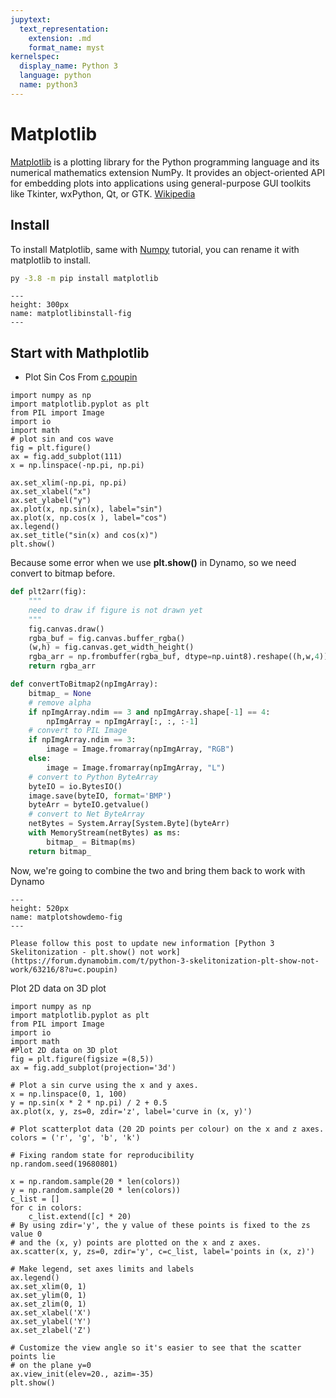 ```yaml
---
jupytext:
  text_representation:
    extension: .md
    format_name: myst
kernelspec:
  display_name: Python 3
  language: python
  name: python3
---
```


# Matplotlib

[Matplotlib](https://matplotlib.org/) is a plotting library for the Python programming language and its numerical mathematics extension NumPy. It provides an object-oriented API for embedding plots into applications using general-purpose GUI toolkits like Tkinter, wxPython, Qt, or GTK. [Wikipedia](https://en.wikipedia.org/wiki/Matplotlib)

## Install

To install Matplotlib, same with [Numpy](./numpy.md) tutorial, you can rename it with matplotlib to install.

```bash
py -3.8 -m pip install matplotlib
```
```{figure} ../images/ML/matplotlibinstall.png
---
height: 300px
name: matplotlibinstall-fig
---

```

## Start with Mathplotlib

- Plot Sin Cos From [c.poupin  ](https://forum.dynamobim.com/u/c.poupin/summary)  

```{code-cell} ipython3
import numpy as np
import matplotlib.pyplot as plt
from PIL import Image
import io
import math
# plot sin and cos wave
fig = plt.figure()
ax = fig.add_subplot(111)
x = np.linspace(-np.pi, np.pi)

ax.set_xlim(-np.pi, np.pi)
ax.set_xlabel("x")
ax.set_ylabel("y")
ax.plot(x, np.sin(x), label="sin")
ax.plot(x, np.cos(x ), label="cos")
ax.legend()
ax.set_title("sin(x) and cos(x)")
plt.show()
```

Because some error when we use **plt.show()** in Dynamo, so we need convert to bitmap before.

``` py
def plt2arr(fig):
    """
    need to draw if figure is not drawn yet
    """
    fig.canvas.draw()
    rgba_buf = fig.canvas.buffer_rgba()
    (w,h) = fig.canvas.get_width_height()
    rgba_arr = np.frombuffer(rgba_buf, dtype=np.uint8).reshape((h,w,4))
    return rgba_arr

def convertToBitmap2(npImgArray):
    bitmap_ = None
    # remove alpha
    if npImgArray.ndim == 3 and npImgArray.shape[-1] == 4:
        npImgArray = npImgArray[:, :, :-1]
    # convert to PIL Image
    if npImgArray.ndim == 3:
        image = Image.fromarray(npImgArray, "RGB")
    else:
        image = Image.fromarray(npImgArray, "L")
    # convert to Python ByteArray
    byteIO = io.BytesIO()
    image.save(byteIO, format='BMP')
    byteArr = byteIO.getvalue()
    # convert to Net ByteArray
    netBytes = System.Array[System.Byte](byteArr)
    with MemoryStream(netBytes) as ms:
        bitmap_ = Bitmap(ms)
    return bitmap_

```
Now, we're going to combine the two and bring them back to work with Dynamo

```{figure} ../images/ML/matplotshowdemo.gif
---
height: 520px
name: matplotshowdemo-fig
---

```
```{note}
Please follow this post to update new information [Python 3 Skelitonization - plt.show() not work](https://forum.dynamobim.com/t/python-3-skelitonization-plt-show-not-work/63216/8?u=c.poupin)
```

Plot 2D data on 3D plot

```{code-cell} ipython3
import numpy as np
import matplotlib.pyplot as plt
from PIL import Image
import io
import math
#Plot 2D data on 3D plot
fig = plt.figure(figsize =(8,5))
ax = fig.add_subplot(projection='3d')

# Plot a sin curve using the x and y axes.
x = np.linspace(0, 1, 100)
y = np.sin(x * 2 * np.pi) / 2 + 0.5
ax.plot(x, y, zs=0, zdir='z', label='curve in (x, y)')

# Plot scatterplot data (20 2D points per colour) on the x and z axes.
colors = ('r', 'g', 'b', 'k')

# Fixing random state for reproducibility
np.random.seed(19680801)

x = np.random.sample(20 * len(colors))
y = np.random.sample(20 * len(colors))
c_list = []
for c in colors:
    c_list.extend([c] * 20)
# By using zdir='y', the y value of these points is fixed to the zs value 0
# and the (x, y) points are plotted on the x and z axes.
ax.scatter(x, y, zs=0, zdir='y', c=c_list, label='points in (x, z)')

# Make legend, set axes limits and labels
ax.legend()
ax.set_xlim(0, 1)
ax.set_ylim(0, 1)
ax.set_zlim(0, 1)
ax.set_xlabel('X')
ax.set_ylabel('Y')
ax.set_zlabel('Z')

# Customize the view angle so it's easier to see that the scatter points lie
# on the plane y=0
ax.view_init(elev=20., azim=-35)
plt.show()
```
